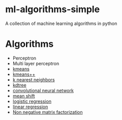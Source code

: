 ml-algorithms-simple
====================
A collection of machine learning algorithms in python

Algorithms
======================

* Perceptron
* Multi layer perceptron
* [kmeans](https://en.wikipedia.org/wiki/K-means_clustering)
* [kmeans++](https://en.wikipedia.org/wiki/K-means%2B%2B)
* [k nearest neighbors](https://en.wikipedia.org/wiki/K-nearest_neighbors_algorithm)
* [kdtree](https://en.wikipedia.org/wiki/K-d_tree)
* [convolutional neural network](http://blog.christianperone.com/2015/08/convolutional-neural-networks-and-feature-extraction-with-python/)
* [mean shift](https://en.wikipedia.org/wiki/Mean_shift)
* [logistic regression](https://en.wikipedia.org/wiki/Logistic_regression)
* [linear regression](https://en.wikipedia.org/wiki/Linear_regression)
* [Non negative matrix factorization](https://en.wikipedia.org/wiki/Non-negative_matrix_factorization)
